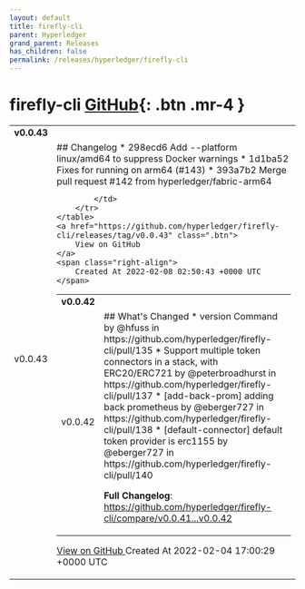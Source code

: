 ```yaml
---
layout: default
title: firefly-cli
parent: Hyperledger
grand_parent: Releases
has_children: false
permalink: /releases/hyperledger/firefly-cli
---
```


# firefly-cli <span class="fs-3 right-align">[GitHub](https://github.com/hyperledger/firefly-cli){: .btn .mr-4 }</span>


<div>
    <table>
        <tr>
            <td colspan="2">
                <b>
                    v0.0.43
                </b>
            </td>
        </tr>
        <tr>
            <td>
                <span class="chip">
                    v0.0.43
                </span>
            </td>
            <td>
                ## Changelog
* 298ecd6 Add --platform linux/amd64 to suppress Docker warnings
* 1d1ba52 Fixes for running on arm64 (#143)
* 393a7b2 Merge pull request #142 from hyperledger/fabric-arm64


            </td>
        </tr>
    </table>
    <a href="https://github.com/hyperledger/firefly-cli/releases/tag/v0.0.43" class=".btn">
        View on GitHub
    </a>
    <span class="right-align">
        Created At 2022-02-08 02:50:43 +0000 UTC
    </span>
</div>

<div>
    <table>
        <tr>
            <td colspan="2">
                <b>
                    v0.0.42
                </b>
            </td>
        </tr>
        <tr>
            <td>
                <span class="chip">
                    v0.0.42
                </span>
            </td>
            <td>
                ## What's Changed
* version Command by @hfuss in https://github.com/hyperledger/firefly-cli/pull/135
* Support multiple token connectors in a stack, with ERC20/ERC721 by @peterbroadhurst in https://github.com/hyperledger/firefly-cli/pull/137
* [add-back-prom] adding back prometheus by @eberger727 in https://github.com/hyperledger/firefly-cli/pull/138
* [default-connector] default token provider is erc1155 by @eberger727 in https://github.com/hyperledger/firefly-cli/pull/140


**Full Changelog**: https://github.com/hyperledger/firefly-cli/compare/v0.0.41...v0.0.42
            </td>
        </tr>
    </table>
    <a href="https://github.com/hyperledger/firefly-cli/releases/tag/v0.0.42" class=".btn">
        View on GitHub
    </a>
    <span class="right-align">
        Created At 2022-02-04 17:00:29 +0000 UTC
    </span>
</div>

